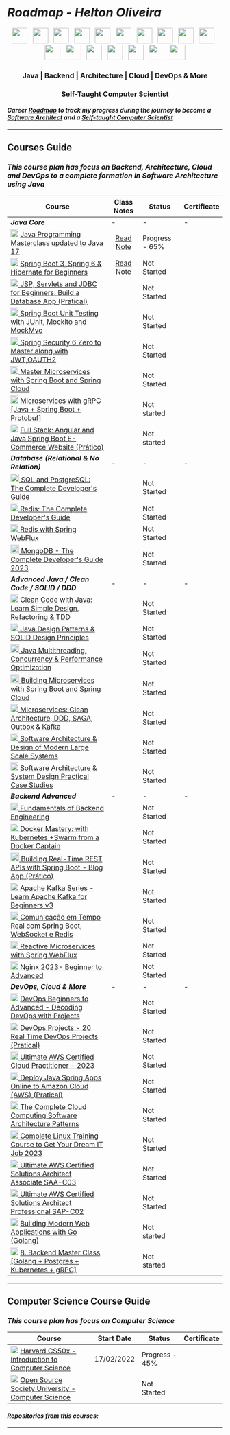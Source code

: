 # <i> Roadmap - Helton Oliveira</i>
<div align="center">
 <!-- Java -->
<img width="36px" src="https://cdn.iconscout.com/icon/free/png-256/free-java-59-1174952.png">
 <!-- Spring -->
<img width="36px" src="https://user-images.githubusercontent.com/97141987/236517831-f28fcc0c-dc30-48dd-87d5-242eb80ae867.png">
 <!-- Spring Cloud-->
<img width="36px" src="https://avatars.githubusercontent.com/u/7815877?s=200&v=4">
 <!-- PostgreSQL -->
<img width="36px" src="https://user-images.githubusercontent.com/97141987/236518046-9112d741-f706-4bdc-bebe-c1c78b411e2d.png">
 <!-- MongoDB -->
<img width="36px" src="https://user-images.githubusercontent.com/97141987/236518479-85954d99-9de3-4b63-a6f3-55ea4a7f7041.png">
 <!-- Redis -->
<img width="36px" src="https://user-images.githubusercontent.com/97141987/236518187-a1ac5dbb-4489-45be-950b-cbb798649d9c.png">
 <!-- Kafka -->
<img width="36px" src="https://openwhisk.apache.org/images/icons/icon-kafka-white-trans.png">
 <!-- RabbitMq -->
<img width="36px" src="https://user-images.githubusercontent.com/97141987/236518339-721889e1-5888-4b4d-823e-88aa104af946.png">
 <!-- Dcoker -->
<img width="36px" src="https://user-images.githubusercontent.com/97141987/236518766-e01dec6a-7c8d-4913-8f9b-167146eaba05.png">
 <!-- Kubernets -->
<img width="36px" src="https://user-images.githubusercontent.com/97141987/236518838-26206142-41d9-4a20-8c11-b2097679f0ca.png">
 <!-- AWS -->
<img width="36px" src="https://user-images.githubusercontent.com/97141987/236519009-8b7a6020-8527-4cc7-b54b-635e4db8c450.png">
 <!-- Nginx -->
<img width="36px" src="https://user-images.githubusercontent.com/97141987/236519169-f2ffa80d-95a9-4dc8-a348-8d81b4555f0e.png">
 <!-- DevOps -->
<img width="36px" src="https://user-images.githubusercontent.com/97141987/236519781-23026448-e802-4ff5-aaf3-6687c39c107a.png">
 <!-- Linux -->
<img width="36px" src="https://user-images.githubusercontent.com/97141987/236519299-0f1eff6a-c9a6-400c-958a-71957a40334b.png">
 <!-- Maven -->
<img width="36px" src="https://user-images.githubusercontent.com/97141987/236519368-4f9439e5-f988-486e-a940-d823a437d616.png">
 <!-- Jenkins -->
<img width="36px" src="https://user-images.githubusercontent.com/97141987/236519449-b44c51d2-dd69-46be-bda5-b60bc0b99f00.png">
 <!-- Go -->
<img width="36px" src="https://user-images.githubusercontent.com/97141987/236519534-10742277-af31-4010-b84e-00ed246e4ab0.png">
</div>



<div align="center">

### Java | Backend | Architecture | Cloud | DevOps & More
### Self-Taught Computer Scientist
</div>


#### <i>Career <u>Roadmap</u> to track my progress during the journey to become a <u>Software Architect</u> and a <u>Self-taught Computer Scientist</u></i>

------
<!-- 

#### <i>Repositories from this courses: <a href="https://github.com/Holiv/startse-desafio-2">Desafio 2 StartSe - Formulário</a> | <a href="https://github.com/Holiv/number-guesser-js">Number Guesser</a> | <a href="https://github.com/Holiv/modelo-portfolio-startse">Desafio 1 StartSe - Modelo Portfolio</a> | <a href="https://github.com/Holiv/convite-aniversario-js">Convite Interativo</a> | <a href="https://github.com/Holiv/login-instagram-dio">Login Instagram</a> | <a href="https://github.com/Holiv/js-beginner-counter">Counter - JS</a> | <a href="https://github.com/Holiv/js-beginner-verificador-soma">Verificador de Soma</a> |
 </i>


------ -->

## Courses Guide

### <i>This course plan has focus on Backend, Architecture, Cloud and DevOps to a complete formation in Software Architecture using Java</i>

<div align="center">

|  Course |  Class Notes | Status | Certificate |
| ------------ | ------------ | ------------ | ------------ |
|  <i><b>Java Core</b></i>  | -| - | - |
| <img width="18px" src="https://cdn.iconscout.com/icon/free/png-256/free-java-59-1174952.png"> <a href="https://www.udemy.com/course-dashboard-redirect/?course_id=533682"> Java Programming Masterclass updated to Java 17</a>  | <div align='center'><a href='#'>Read Note</a></div>  | Progress - 65%  |
| <img width="18px" src="https://user-images.githubusercontent.com/97141987/236517831-f28fcc0c-dc30-48dd-87d5-242eb80ae867.png"> <a href="https://www.udemy.com/course/spring-hibernate-tutorial/"> Spring Boot 3, Spring 6 & Hibernate for Beginners</a>  | <div align='center'><a href='#'> Read Note</a></div>  | Not Started |
| <img width="18px" src="https://user-images.githubusercontent.com/97141987/236517831-f28fcc0c-dc30-48dd-87d5-242eb80ae867.png"><a href="https://www.udemy.com/course/jsp-tutorial/"> JSP, Servlets and JDBC for Beginners: Build a Database App (Pratical) </a>   |  |  Not Started |
| <img width="18px" src="https://user-images.githubusercontent.com/97141987/236517831-f28fcc0c-dc30-48dd-87d5-242eb80ae867.png"><a href="https://www.udemy.com/course/spring-boot-unit-testing/"> Spring Boot Unit Testing with JUnit, Mockito and MockMvc</a>   |   |  Not Started |
| <img width="18px" src="https://user-images.githubusercontent.com/97141987/236517831-f28fcc0c-dc30-48dd-87d5-242eb80ae867.png"><a href="https://www.udemy.com/course/spring-security-zero-to-master/"> Spring Security 6 Zero to Master along with JWT,OAUTH2</a>   |   |  Not Started |
|  <img width="18px" src="https://user-images.githubusercontent.com/97141987/236517831-f28fcc0c-dc30-48dd-87d5-242eb80ae867.png"><a href="https://www.udemy.com/course/microservices-with-spring-boot-and-spring-cloud/"> Master Microservices with Spring Boot and Spring Cloud</a>  |   |  Not Started |
| <img width="18px" src="https://cdn.iconscout.com/icon/free/png-256/free-java-59-1174952.png"> <a href="https://www.udemy.com/course/grpc-the-complete-guide-for-java-developers/"> Microservices with gRPC [Java + Spring Boot + Protobuf]</a>  |   | Not started |
| <img width="18px" src="https://cdn.iconscout.com/icon/free/png-256/free-java-59-1174952.png"> <a href="https://www.udemy.com/course/full-stack-angular-spring-boot-tutorial/"> Full Stack: Angular and Java Spring Boot E-Commerce Website (Prático)</a>  |   | Not started |
|  <i><b>Database (Relational & No Relation) </b></i>  | -| - | - |
| <img width="20px" src="https://user-images.githubusercontent.com/97141987/236518046-9112d741-f706-4bdc-bebe-c1c78b411e2d.png"><a href="https://www.udemy.com/course/sql-and-postgresql/"> SQL and PostgreSQL: The Complete Developer's Guide</a>   |   |  Not Started |
| <img width="18px" src="https://user-images.githubusercontent.com/97141987/236518187-a1ac5dbb-4489-45be-950b-cbb798649d9c.png"><a href="https://www.udemy.com/course/redis-the-complete-developers-guide-p/"> Redis: The Complete Developer's Guide</a>   |   | Not Started  |
| <img width="18px" src="https://user-images.githubusercontent.com/97141987/236518187-a1ac5dbb-4489-45be-950b-cbb798649d9c.png"><a href="https://www.udemy.com/course/spring-webflux-redis/"> Redis with Spring WebFlux</a>   |   |  Not Started |
| <img width="20px" src="https://user-images.githubusercontent.com/97141987/236518479-85954d99-9de3-4b63-a6f3-55ea4a7f7041.png"><a href="https://www.udemy.com/course/mongodb-the-complete-developers-guide/"> MongoDB - The Complete Developer's Guide 2023 </a>   |   |  Not Started |
| <i><b>Advanced Java / Clean Code / SOLID / DDD </b></i>| -| - | - |
| <img width="18px" src="https://cdn.iconscout.com/icon/free/png-256/free-java-59-1174952.png"><a href="https://www.udemy.com/course/design-patterns-in-java-concepts-hands-on-projects/"> Clean Code with Java: Learn Simple Design, Refactoring & TDD</a>   |   | Not Started  |
| <img width="18px" src="https://cdn.iconscout.com/icon/free/png-256/free-java-59-1174952.png"><a href="https://www.udemy.com/course/design-patterns-in-java-concepts-hands-on-projects/"> Java Design Patterns & SOLID Design Principles</a>   |   | Not Started  |
| <img width="20px" src="https://cdn.iconscout.com/icon/free/png-256/free-java-59-1174952.png"><a href="https://www.udemy.com/course/java-multithreading-concurrency-performance-optimization/"> Java Multithreading, Concurrency & Performance Optimization</a>   |   |  Not Started |
| <img width="20px" src="https://avatars.githubusercontent.com/u/7815877?s=200&v=4"><a href="https://www.udemy.com/course/building-microservices-with-spring-boot-and-spring-cloud/"> Building Microservices with Spring Boot and Spring Cloud</a>   |   |  Not Started |
|  <img width="18px" src="https://cdn.iconscout.com/icon/free/png-256/free-java-59-1174952.png"><a href="https://www.udemy.com/course/microservices-clean-architecture-ddd-saga-outbox-kafka-kubernetes/">	Microservices: Clean Architecture, DDD, SAGA, Outbox & Kafka</a>  |   |  Not Started |
|  <img width="18px" src="https://cdn.iconscout.com/icon/free/png-256/free-java-59-1174952.png"><a href="https://www.udemy.com/course/software-architecture-design-of-modern-large-scale-systems/">	Software Architecture & Design of Modern Large Scale Systems</a>  |   | Not Started  |
|  <img width="18px" src="https://cdn.iconscout.com/icon/free/png-256/free-java-59-1174952.png"><a href="https://www.udemy.com/course/software-architecture-system-design-practical-case-studies/">	Software Architecture & System Design Practical Case Studies</a>  |   | Not Started  |
| <i><b>Backend Advanced </b></i>| -| - | - |
| <img width="18px" src="https://user-images.githubusercontent.com/97141987/236640408-7fcbba1d-9a7b-4319-bbf1-ab670a606d30.png"><a href="https://www.udemy.com/course/fundamentals-of-backend-communications-and-protocols"> Fundamentals of Backend Engineering</a>   |   | Not Started  |
| <img width="18px" src="https://user-images.githubusercontent.com/97141987/236518766-e01dec6a-7c8d-4913-8f9b-167146eaba05.png"><a href="https://www.udemy.com/course/docker-mastery/"> Docker Mastery: with Kubernetes +Swarm from a Docker Captain</a>   |   | Not Started  |
| <img width="20px" src="https://user-images.githubusercontent.com/97141987/236517831-f28fcc0c-dc30-48dd-87d5-242eb80ae867.png"><a href="https://www.udemy.com/course/building-real-time-rest-apis-with-spring-boot/"> Building Real-Time REST APIs with Spring Boot - Blog App (Prático)</a>   |   |  Not Started |
| <img width="18px" src="https://openwhisk.apache.org/images/icons/icon-kafka-white-trans.png"><a href="https://www.udemy.com/course/apache-kafka/"> Apache Kafka Series - Learn Apache Kafka for Beginners v3</a>   |   | Not Started  |
|  <img width="18px" src="https://user-images.githubusercontent.com/97141987/236518187-a1ac5dbb-4489-45be-950b-cbb798649d9c.png"><a href="https://www.udemy.com/course/comunicacao-em-tempo-real-com-spring-boot-websocket-e-redis/"> Comunicação em Tempo Real com Spring Boot, WebSocket e Redis</a>  |   |  Not Started |
|  <img width="18px" src="https://user-images.githubusercontent.com/97141987/236640400-25884fba-1018-4894-b5a8-c38c4cf4be09.png"><a href="https://www.udemy.com/course/spring-webflux/">	Reactive Microservices with Spring WebFlux</a>  |   | Not Started  |
|  <img width="18px" src="https://user-images.githubusercontent.com/97141987/236519169-f2ffa80d-95a9-4dc8-a348-8d81b4555f0e.png"><a href="https://www.udemy.com/course/nginx-beginner-to-advanced/">	Nginx 2023- Beginner to Advanced</a>  |   | Not Started  |
|  <i><b>DevOps, Cloud & More</b></i>  | -| - | - |
| <img width="18px" src="https://user-images.githubusercontent.com/97141987/236519781-23026448-e802-4ff5-aaf3-6687c39c107a.png"> <a href="https://www.udemy.com/course/decodingdevops/">	DevOps Beginners to Advanced - Decoding DevOps with Projects</a>  |   | Not Started |
| <img width="18px" src="https://user-images.githubusercontent.com/97141987/236519781-23026448-e802-4ff5-aaf3-6687c39c107a.png"> <a href="https://www.udemy.com/course/devopsprojects/">	DevOps Projects - 20 Real Time DevOps Projects (Pratical) </a>  |  | Not Started |
| <img width="18px" src="https://user-images.githubusercontent.com/97141987/236519009-8b7a6020-8527-4cc7-b54b-635e4db8c450.png"><a href="https://www.udemy.com/course/aws-certified-cloud-practitioner-new/">	Ultimate AWS Certified Cloud Practitioner - 2023</a>   |  |  Not Started |
| <img width="18px" src="https://user-images.githubusercontent.com/97141987/236517831-f28fcc0c-dc30-48dd-87d5-242eb80ae867.png"><a href="https://www.udemy.com/course/deploy-java-spring-apps-online/"> Deploy Java Spring Apps Online to Amazon Cloud (AWS) (Pratical)</a>   |   |  Not Started |
| <img width="18px" src="https://user-images.githubusercontent.com/97141987/236523355-16b3b6c7-a2b5-4288-a693-bbec53ea3a14.png"><a href="https://www.udemy.com/course/the-complete-cloud-computing-software-architecture-patterns/"> The Complete Cloud Computing Software Architecture Patterns</a>   |   |  Not Started |
|  <img width="18px" src="https://user-images.githubusercontent.com/97141987/236519299-0f1eff6a-c9a6-400c-958a-71957a40334b.png"><a href="https://www.udemy.com/course/complete-linux-training-course-to-get-your-dream-it-job/"> Complete Linux Training Course to Get Your Dream IT Job 2023</a>  |   |  Not Started |
| <img width="18px" src="https://user-images.githubusercontent.com/97141987/236519009-8b7a6020-8527-4cc7-b54b-635e4db8c450.png"><a href="https://www.udemy.com/course/aws-certified-solutions-architect-associate-saa-c03/">	Ultimate AWS Certified Solutions Architect Associate SAA-C03</a>   |  |  Not Started |
| <img width="18px" src="https://user-images.githubusercontent.com/97141987/236519009-8b7a6020-8527-4cc7-b54b-635e4db8c450.png"><a href="https://[www.udemy.com/course/aws-certified-solutions-architect-associate-saa-c03/](https://www.udemy.com/course/aws-solutions-architect-professional/)">	Ultimate AWS Certified Solutions Architect Professional SAP-C02</a>   |  |  Not Started |
| <img width="18px" src="https://user-images.githubusercontent.com/97141987/236519534-10742277-af31-4010-b84e-00ed246e4ab0.png"> <a href="https://www.udemy.com/course/building-modern-web-applications-with-go/"> Building Modern Web Applications with Go (Golang)</a>  |   | Not started |
| <img width="18px" src="https://user-images.githubusercontent.com/97141987/236519534-10742277-af31-4010-b84e-00ed246e4ab0.png"> <a href="https://www.udemy.com/course/backend-master-class-golang-postgresql-kubernetes/"> 8.	Backend Master Class [Golang + Postgres + Kubernetes + gRPC]</a>  |   | Not started |
</div>

------
<!-- 
### Unity testing
<div align="center">

|  Course |  Start Date | Status | Certificate |
| ------------ | ------------ | ------------ | ------------ |
| <img width="18px" src=""> <a href="https://www.udemy.com/course/javascript-unit-testing-the-practical-guide/">JavaScript Unit Testing - The Practical Guide</a>  |   |  Not Started |
| <img width="18px" src=""><a href="https://www.udemy.com/course/react-testing-library/"> Testing React with Jest and React Testing Library (RTL)</a>   |   |  Not Started |
|  <img width="18px" src=""><a href="https://www.pluralsight.com/courses/asp-dot-net-core-6-mvc-web-application-unit-testing"> Unit Testing an ASP.NET Core 6 MVC Web Application</a>  |   |  Not Started |
|  <img width="18px" src=""><a href="https://www.youtube.com/watch?v=ub3P8c87cwk&ab_channel=IAmTimCorey">  Unit Testing in C# using XUnit</a>  |   |  Not Started 
</div>

------
### SOLID Principles
<div align="center">

|  Course |  Start Date | Status | Certificate |
| ------------ | ------------ | ------------ | ------------ |
| <img width="18px" src="https://miro.medium.com/max/1400/1*XOMTPWTpDLypkp079p9XXg.png"> <a href="https://www.udemy.com/course/solid-design/">SOLID Principles: Introducing Software Architecture & Design</a>  |   |  Not Starte  |
|  <img width="18px" src=""><a href="https://www.udemy.com/course/aspnet-core-solid-and-clean-architecture-net-5-and-up/"> ASP.NET Core - SOLID and Clean Architecture (.NET 5 and Up)</a>  |   |  Not Started |

</div>

------
### .NET Microsservices
<div align="center">

|  Course |  Start Date | Status | Certificate |
| ------------ | ------------ | ------------ | ------------ |
|  <img width="18px" src=""><a href="https://www.udemy.com/course/microservices-architecture-and-implementation-on-dotnet/"> Microservices Architecture and Implementation on .NET 5)</a>  |   |  Not Started |
|  <img width="18px" src="https://cdn-icons-png.flaticon.com/512/919/919853.png"><a href="https://www.udemy.com/course/docker-kubernetes-the-practical-guide/"> Docker & Kubernetes: The Practical Guide [2022 Edition]</a>  |   |  Not Started |

</div>

------
### Game Development
<div align="center">

|  Course |  Start Date | Status | Certificate |
| ------------ | ------------ | ------------ | ------------ |
|  <img width="18px" src=""><a href="https://www.udemy.com/course/unitycourse2/"> Complete C# Unity Game Developer 3D</a>  |   |  Not Started |

</div>

#### <i>Repositories from this courses: </i> 

------ -->

## Computer Science Course Guide

### <i>This course plan has focus on Computer Science</i>
<div align="center">

|  Course |  Start Date | Status | Certificate |
| ------------ | ------------ | ------------ | ------------ |
| <img width="18px" src="https://images-na.ssl-images-amazon.com/images/I/414HXNGKVhL.png"> <a href="https://cs50.harvard.edu/x/2022/">Harvard CS50x - Introduction to Computer Science</a>  |  17/02/2022 |  Progress - 45%  |
| <img width="18px" src="https://camo.githubusercontent.com/571d23edad9da0a656fdf95f6483ac63585ea09542b7620749880627b4b2161e/68747470733a2f2f692e696d6775722e636f6d2f6b5959435874432e706e67"> <a href="https://github.com/ossu/computer-science">Open Source Society University - Computer Science</a>  |   | Not Started  |
</div>

#### <i>Repositories from this courses: </i>
------
